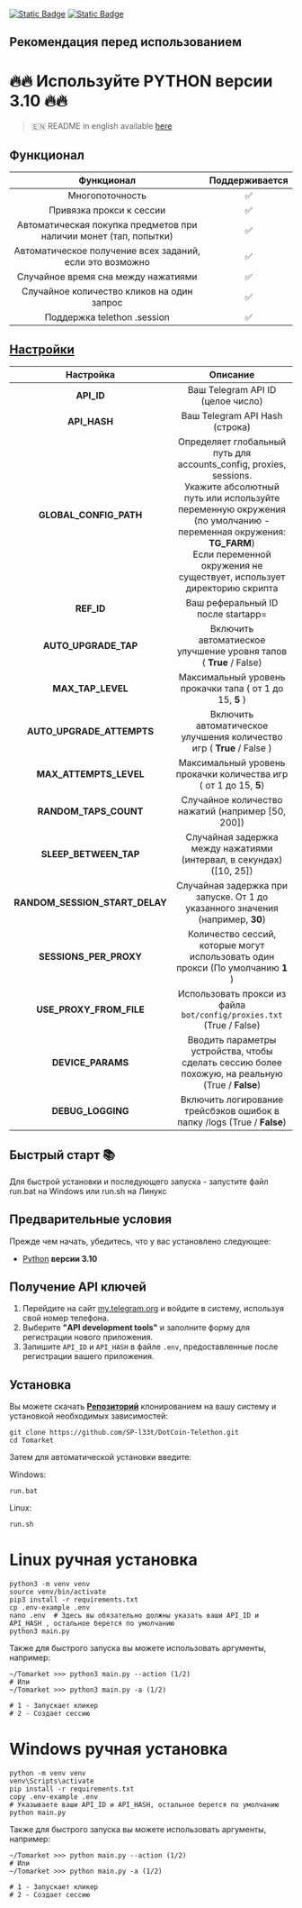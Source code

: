 [![Static Badge](https://img.shields.io/badge/Telegram-Channel-Link?style=for-the-badge&logo=Telegram&logoColor=white&logoSize=auto&color=blue)](https://t.me/+jJhUfsfFCn4zZDk0)      [![Static Badge](https://img.shields.io/badge/Telegram-Bot%20Link-Link?style=for-the-badge&logo=Telegram&logoColor=white&logoSize=auto&color=blue)](https://t.me/dotcoin_bot?start=r_525256526)

## Рекомендация перед использованием

# 🔥🔥 Используйте PYTHON версии 3.10 🔥🔥

> 🇪🇳 README in english available [here](README)

## Функционал  
|                            Функционал                             | Поддерживается |
|:-----------------------------------------------------------------:|:--------------:|
|                          Многопоточность                          |       ✅        |
|                     Привязка прокси к сессии                      |       ✅        |
| Автоматическая покупка предметов при наличии монет (тап, попытки) |       ✅        |
|     Автоматическое получение всех заданий, если это возможно      |       ✅        |
|                Случайное время сна между нажатиями                |       ✅        |
|            Случайное количество кликов на один запрос             |       ✅        |
|                    Поддержка telethon .session                    |       ✅        |


## [Настройки](https://github.com/SP-l33t/DotCoin-Telethon/blob/main/.env-example/)
|           Настройка            |                                                                                                                              Описание                                                                                                                               |
|:------------------------------:|:-------------------------------------------------------------------------------------------------------------------------------------------------------------------------------------------------------------------------------------------------------------------:|
|           **API_ID**           |                                                                                                                  Ваш Telegram API ID (целое число)                                                                                                                  |
|          **API_HASH**          |                                                                                                                   Ваш Telegram API Hash (строка)                                                                                                                    |
|     **GLOBAL_CONFIG_PATH**     | Определяет глобальный путь для accounts_config, proxies, sessions. <br/>Укажите абсолютный путь или используйте переменную окружения (по умолчанию - переменная окружения: **TG_FARM**)<br/> Если переменной окружения не существует, использует директорию скрипта |
|           **REF_ID**           |                                                                                                                 Ваш реферальный ID после startapp=                                                                                                                  |
|      **AUTO_UPGRADE_TAP**      |                                                                                                  Включить автоматиеское улучшение уровня тапов ( **True** / False)                                                                                                  |         
|       **MAX_TAP_LEVEL**        |                                                                                                      Максимальный уровень прокачки тапа ( от 1 до 15, **5** )                                                                                                       |
|   **AUTO_UPGRADE_ATTEMPTS**    |                                                                                                Включить автоматическое улучшения количество игр ( **True** / False )                                                                                                |
|     **MAX_ATTEMPTS_LEVEL**     |                                                                                                  Максимальный уровень прокачки количества игр ( от 1 до 15, **5**)                                                                                                  |
|     **RANDOM_TAPS_COUNT**      |                                                                                                          Случайное количество нажатий (например [50, 200])                                                                                                          |
|     **SLEEP_BETWEEN_TAP**      |                                                                                                Случайная задержка между нажатиями (интервал, в секундах) ([10, 25])                                                                                                 |
| **RANDOM_SESSION_START_DELAY** |                                                                                           Случайная задержка при запуске. От 1 до указанного значения (например, **30**)                                                                                            |
|     **SESSIONS_PER_PROXY**     |                                                                                           Количество сессий, которые могут использовать один прокси (По умолчанию **1** )                                                                                           |
|    **USE_PROXY_FROM_FILE**     |                                                                                                Использовать прокси из файла `bot/config/proxies.txt` (True / False)                                                                                                 |
|       **DEVICE_PARAMS**        |                                                                                  Вводить параметры устройства, чтобы сделать сессию более похожую, на реальную  (True / **False**)                                                                                  |
|       **DEBUG_LOGGING**        |                                                                                               Включить логирование трейсбэков ошибок в папку /logs (True / **False**)                                                                                               |

## Быстрый старт 📚

Для быстрой установки и последующего запуска - запустите файл run.bat на Windows или run.sh на Линукс

## Предварительные условия
Прежде чем начать, убедитесь, что у вас установлено следующее:
- [Python](https://www.python.org/downloads/) **версии 3.10**

## Получение API ключей
1. Перейдите на сайт [my.telegram.org](https://my.telegram.org) и войдите в систему, используя свой номер телефона.
2. Выберите **"API development tools"** и заполните форму для регистрации нового приложения.
3. Запишите `API_ID` и `API_HASH` в файле `.env`, предоставленные после регистрации вашего приложения.

## Установка
Вы можете скачать [**Репозиторий**](https://github.com/SP-l33t/DotCoin-Telethon) клонированием на вашу систему и установкой необходимых зависимостей:
```shell
git clone https://github.com/SP-l33t/DotCoin-Telethon.git
cd Tomarket
```

Затем для автоматической установки введите:

Windows:
```shell
run.bat
```

Linux:
```shell
run.sh
```

# Linux ручная установка
```shell
python3 -m venv venv
source venv/bin/activate
pip3 install -r requirements.txt
cp .env-example .env
nano .env  # Здесь вы обязательно должны указать ваши API_ID и API_HASH , остальное берется по умолчанию
python3 main.py
```

Также для быстрого запуска вы можете использовать аргументы, например:
```shell
~/Tomarket >>> python3 main.py --action (1/2)
# Или
~/Tomarket >>> python3 main.py -a (1/2)

# 1 - Запускает кликер
# 2 - Создает сессию
```


# Windows ручная установка
```shell
python -m venv venv
venv\Scripts\activate
pip install -r requirements.txt
copy .env-example .env
# Указываете ваши API_ID и API_HASH, остальное берется по умолчанию
python main.py
```

Также для быстрого запуска вы можете использовать аргументы, например:
```shell
~/Tomarket >>> python main.py --action (1/2)
# Или
~/Tomarket >>> python main.py -a (1/2)

# 1 - Запускает кликер
# 2 - Создает сессию
```
